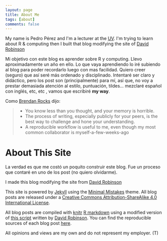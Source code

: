 ```yaml
---
layout: page
title: About Me
tags: [about]
comments: false
---
```


My name is Pedro Pérez and I'm a lecturer at the [UV](http://www.uv.es). 
I'm trying to learn about R & computing then I built that blog modifying the site of [David Robinson](http://varianceexplained.org/) 

Mi objetivo con este blog es aprender sobre R y computing. Llevo aproximadamente un año en ello. Lo que vaya aprendiendo lo iré subiendo al blog para poder recordarlo luego con mas facilidad. Quiero creer (seguro) que así seré más ordenado y disciplinado. Intentaré ser claro y didáctico, pero los post son (principalmente) para mí, así que, no voy a prestar demasiada atención al estilo, puntuación, tildes... mezclaré español con inglés, etc, etc , vamos que escribiré **my way**. 

Como [Brendan Rocks](http://www.r-bloggers.com/blogging-with-rmarkdown-knitr-and-jekyll/) dijo:   

> - You know less than you thought, and your memory is horrible.  
> - The process of writing, especially publicly for your peers, is the best way to challenge and hone your understanding. 
> - A reproducible workflow is useful to me, even though my most common collaborator is myself-a-few-weeks-ago     






About This Site
=========

La verdad es que me costó un poquito construir este blog. Fue un proceso que contaré en uno de los post (no quiero olvidarme). 

I made this blog modifying the site from [David Robinson](http://varianceexplained.org/)   

This site is powered by [Jekyll](http://jekyllrb.com/) using the [Minimal Mistakes](http://mademistakes.com/minimal-mistakes/) theme. All blog posts are released under a [Creative Commons Attribution-ShareAlike 4.0 International License](http://creativecommons.org/licenses/by-sa/4.0/).  

All blog posts are compiled with [knitr](http://yihui.name/knitr/) [R markdown](http://rmarkdown.rstudio.com/) using a modified version of [this script](https://github.com/dgrtwo/dgrtwo.github.com/blob/master/_scripts/knitpages.R) written by [David Robinson](http://varianceexplained.org/). You can find the reproducible sources of each blog post [here](https://github.com/perezp44/perezp44.github.io/tree/master/_R).  

All opinions and views are my own and do not represent my employer. (T) 
